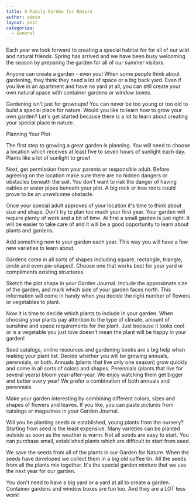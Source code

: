 ```yaml
---
title: A Family Garden for Nature
author: admin
layout: post
categories:
  - General
---
```

Each year we look forward to creating a special habitat for for all of our wild and natural friends. Spring has arrived and we have been busy welcoming the season by preparing the garden for all of our summer visitors.

Anyone can create a garden - even you! When some people think about gardening, they think they need a lot of space or a big back yard. Even if you live in an apartment and have no yard at all, you can still create your own natural space with container gardens or window boxes.

Gardening isn't just for grownups! You can never be too young or too old to build a special place for nature. Would you like to learn how to grow your own garden? Let's get started because there is a lot to learn about creating your special place in nature.

Planning Your Plot

The first step to growing a great garden is planning. You will need to choose a location which receives at least five to seven hours of sunlight each day. Plants like a lot of sunlight to grow!

Next, get permission from your parents or responsible adult. Before agreeing on the location make sure there are no hidden dangers or obstacles beneath the soil. You don't want to risk the danger of having cables or water pipes beneath your plot. A big rock or tree roots could prove to be an unwelcome obstacle.

Once your special adult approves of your location it's time to think about size and shape. Don't try to plan too much your first year. Your garden will require plenty of work and a bit of time. At first a small garden is just right. It will be easier to take care of and it will be a good opportunity to learn about plants and gardens. 

Add something new to your garden each year. This way you will have a few new varieties to learn about.

Gardens come in all sorts of shapes including square, rectangle, triangle, circle and even pie-shaped!. Choose one that works best for your yard or compliments existing structures. 

Sketch the plot shape in your Garden Journal. Include the approximate size of the garden, and mark which side of your garden faces north. This information will come in handy when you decide the right number of flowers or vegetables to plant.

Now it is time to decide which plants to include in your garden. When choosing your plants pay attention to the type of climate, amount of sunshine and space requirements for the plant. Just because it looks cool or is a vegetable you just love doesn't mean the plant will be happy in your garden!

Seed catalogs, online resources and gardening books are a big help when making your plant list. Decide whether you will be growing annuals, perennials, or both. Annuals (plants that live only one season) grow quickly and come in all sorts of colors and shapes. Perennials (plants that live for several years) bloom year-after-year. We enjoy watching them get bigger and better every year! We prefer a combination of both annuals and perennials.

Make your garden interesting by combining different colors, sizes and shapes of flowers and leaves. If you like, you can paste pictures from catalogs or magazines in your Garden Journal. 

Will you be planting seeds or established, young plants from the nursery? Starting from seed is the least expensive. Many varieties can be planted outside as soon as the weather is warm. Not all seeds are easy to start. You can purchase small, established plants which are difficult to start from seed. 

We save the seeds from all of the plants in our Garden for Nature. When the seeds have developed we collect them in a big old coffee tin. All the seeds from all the plants mix together. It's the special garden mixture that we use the next year for our garden.

You don't need to have a big yard or a yard at all to create a garden. Container gardens and window boxes are fun too. And they are a LOT less work!
